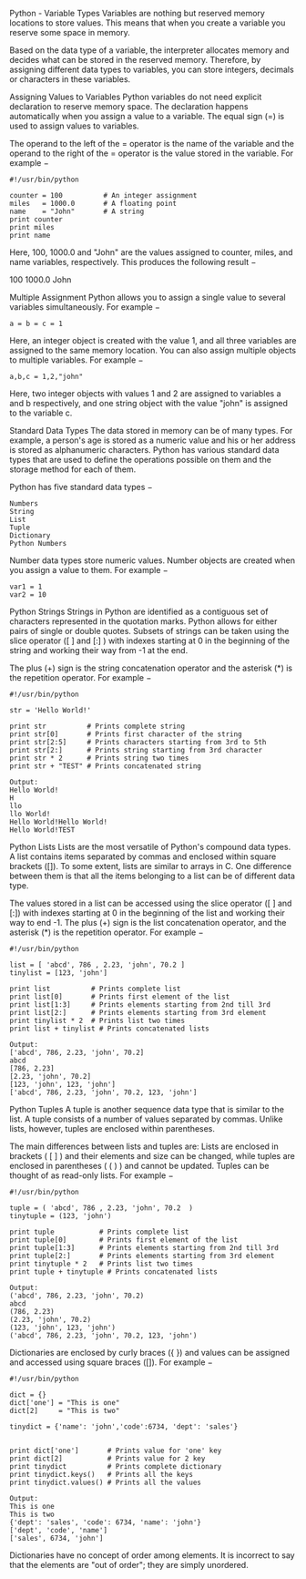 Python - Variable Types
Variables are nothing but reserved memory locations to store values. This means that when you create a variable you reserve some space in memory.

Based on the data type of a variable, the interpreter allocates memory and decides what can be stored in the reserved memory. Therefore, by assigning different data types to variables, you can store integers, decimals or characters in these variables.

Assigning Values to Variables
Python variables do not need explicit declaration to reserve memory space. The declaration happens automatically when you assign a value to a variable. The equal sign (=) is used to assign values to variables.

The operand to the left of the = operator is the name of the variable and the operand to the right of the = operator is the value stored in the variable. For example −


	#!/usr/bin/python

	counter = 100          # An integer assignment
	miles   = 1000.0       # A floating point
	name    = "John"       # A string
	print counter
	print miles
	print name

Here, 100, 1000.0 and "John" are the values assigned to counter, miles, and name variables, respectively. This produces the following result −

100
1000.0
John


Multiple Assignment
Python allows you to assign a single value to several variables simultaneously. For example −

	a = b = c = 1
Here, an integer object is created with the value 1, and all three variables are assigned to the same memory location. You can also assign multiple objects to multiple variables. For example −

	a,b,c = 1,2,"john"
Here, two integer objects with values 1 and 2 are assigned to variables a and b respectively, and one string object with the value "john" is assigned to the variable c.

Standard Data Types
The data stored in memory can be of many types. For example, a person's age is stored as a numeric value and his or her address is stored as alphanumeric characters. Python has various standard data types that are used to define the operations possible on them and the storage method for each of them.

Python has five standard data types −

	Numbers
	String
	List
	Tuple
	Dictionary
	Python Numbers
Number data types store numeric values. Number objects are created when you assign a value to them. For example −

	var1 = 1
	var2 = 10


Python Strings
Strings in Python are identified as a contiguous set of characters represented in the quotation marks. Python allows for either pairs of single or double quotes. Subsets of strings can be taken using the slice operator ([ ] and [:] ) with indexes starting at 0 in the beginning of the string and working their way from -1 at the end.

The plus (+) sign is the string concatenation operator and the asterisk (*) is the repetition operator. For example −


	#!/usr/bin/python

	str = 'Hello World!'

	print str          # Prints complete string
	print str[0]       # Prints first character of the string
	print str[2:5]     # Prints characters starting from 3rd to 5th
	print str[2:]      # Prints string starting from 3rd character
	print str * 2      # Prints string two times
	print str + "TEST" # Prints concatenated string
	
	Output:
	Hello World!
	H
	llo
	llo World!
	Hello World!Hello World!
	Hello World!TEST

Python Lists
Lists are the most versatile of Python's compound data types. A list contains items separated by commas and enclosed within square brackets ([]). To some extent, lists are similar to arrays in C. One difference between them is that all the items belonging to a list can be of different data type.

The values stored in a list can be accessed using the slice operator ([ ] and [:]) with indexes starting at 0 in the beginning of the list and working their way to end -1. The plus (+) sign is the list concatenation operator, and the asterisk (*) is the repetition operator. For example −

	#!/usr/bin/python

	list = [ 'abcd', 786 , 2.23, 'john', 70.2 ]
	tinylist = [123, 'john']

	print list          # Prints complete list
	print list[0]       # Prints first element of the list
	print list[1:3]     # Prints elements starting from 2nd till 3rd 
	print list[2:]      # Prints elements starting from 3rd element
	print tinylist * 2  # Prints list two times
	print list + tinylist # Prints concatenated lists

	Output:
	['abcd', 786, 2.23, 'john', 70.2]
	abcd
	[786, 2.23]
	[2.23, 'john', 70.2]
	[123, 'john', 123, 'john']
	['abcd', 786, 2.23, 'john', 70.2, 123, 'john']


Python Tuples
A tuple is another sequence data type that is similar to the list. A tuple consists of a number of values separated by commas. Unlike lists, however, tuples are enclosed within parentheses.

The main differences between lists and tuples are: Lists are enclosed in brackets ( [ ] ) and their elements and size can be changed, while tuples are enclosed in parentheses ( ( ) ) and cannot be updated. Tuples can be thought of as read-only lists. For example −

	
	#!/usr/bin/python

	tuple = ( 'abcd', 786 , 2.23, 'john', 70.2  )
	tinytuple = (123, 'john')

	print tuple           # Prints complete list
	print tuple[0]        # Prints first element of the list
	print tuple[1:3]      # Prints elements starting from 2nd till 3rd 
	print tuple[2:]       # Prints elements starting from 3rd element
	print tinytuple * 2   # Prints list two times
	print tuple + tinytuple # Prints concatenated lists

	Output:
	('abcd', 786, 2.23, 'john', 70.2)
	abcd
	(786, 2.23)
	(2.23, 'john', 70.2)
	(123, 'john', 123, 'john')
	('abcd', 786, 2.23, 'john', 70.2, 123, 'john')



Dictionaries are enclosed by curly braces ({ }) and values can be assigned and accessed using square braces ([]). For example −


	#!/usr/bin/python

	dict = {}
	dict['one'] = "This is one"
	dict[2]     = "This is two"

	tinydict = {'name': 'john','code':6734, 'dept': 'sales'}


	print dict['one']       # Prints value for 'one' key
	print dict[2]           # Prints value for 2 key
	print tinydict          # Prints complete dictionary
	print tinydict.keys()   # Prints all the keys
	print tinydict.values() # Prints all the values

	Output:
	This is one
	This is two
	{'dept': 'sales', 'code': 6734, 'name': 'john'}
	['dept', 'code', 'name']
	['sales', 6734, 'john']
Dictionaries have no concept of order among elements. It is incorrect to say that the elements are "out of order"; they are simply unordered.
